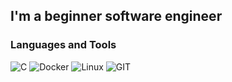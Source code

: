 
## I'm a beginner software engineer

### Languages and Tools

![C](https://img.shields.io/badge/c-090909?style=for-the-badge)
![Docker](https://img.shields.io/badge/docker-090909?style=for-the-badge&logo=docker)
![Linux](https://img.shields.io/badge/linux-090909?style=for-the-badge&logo=linux)
![GIT](https://img.shields.io/badge/git-090909?style=for-the-badge&logo=git)